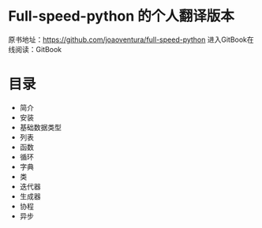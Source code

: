 
# Full-speed-python 的个人翻译版本
原书地址：https://github.com/joaoventura/full-speed-python
进入GitBook在线阅读：GitBook

# 目录
* 简介
* 安装
* 基础数据类型
* 列表
* 函数
* 循环
* 字典
* 类
* 迭代器
* 生成器
* 协程
* 异步


